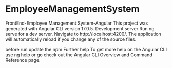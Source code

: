 # EmployeeManagementSystem
FrontEnd-Employee Management System-Angular
This project was generated with Angular CLI version 17.0.5.
Development server
Run ng serve for a dev server. Navigate to http://localhost:4200/. The application will automatically reload if you change any of the source files.

  before run update the npm
Further help
To get more help on the Angular CLI use ng help or go check out the Angular CLI Overview and Command Reference page.
